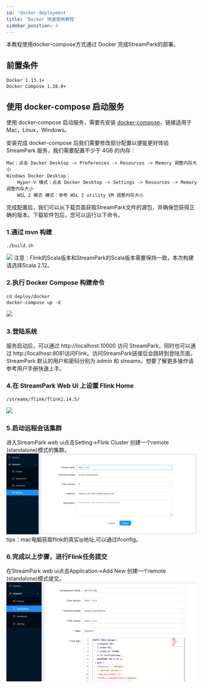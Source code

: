 ```yaml
---
id: 'docker-deployment'
title: 'Docker 快速使用教程'
sidebar_position: 4
---
```


本教程使用docker-compose方式通过 Docker 完成StreamPark的部署。
## 前置条件
    Docker 1.13.1+
    Docker Compose 1.28.0+
## 使用 docker-compose 启动服务

使用 docker-compose 启动服务，需要先安装 [docker-compose](https://docs.docker.com/compose/install/)，链接适用于 Mac，Linux，Windows。

安装完成 docker-compose 后我们需要修改部分配置以便能更好体验 StreamPark 服务，我们需要配置不少于 4GB 的内存：

    Mac：点击 Docker Desktop -> Preferences -> Resources -> Memory 调整内存大小
    Windows Docker Desktop：
        Hyper-V 模式：点击 Docker Desktop -> Settings -> Resources -> Memory 调整内存大小
        WSL 2 模式 模式：参考 WSL 2 utility VM 调整内存大小

完成配置后，我们可以从下载页面获取StreamPark文件的源包，并确保您获得正确的版本。下载软件包后，您可以运行以下命令。

### 1.通过 mvn 构建
```
./build.sh
```
![](/doc/image/streamx_build.png)
注意：Flink的Scala版本和StreamPark的Scala版本需要保持一致，本次构建请选择Scala 2.12。

### 2.执行 Docker Compose 构建命令
```
cd deploy/docker
docker-compose up -d
```
![](/doc/image/streamx_docker-compose.png)
### 3.登陆系统

服务启动后，可以通过 http://localhost:10000 访问 StreamPark，同时也可以通过 http://localhost:8081访问Flink。访问StreamPark链接后会跳转到登陆页面，StreamPark 默认的用户和密码分别为 admin 和 streamx。想要了解更多操作请参考用户手册快速上手。

### 4.在 StreamPark Web Ui 上设置 Flink Home
```
/streamx/flink/flink1.14.5/
```
![](/doc/image/streamx_flinkhome.png)
### 5.启动远程会话集群

进入StreamPark web ui点击Setting->Flink Cluster 创建一个remote (standalone)模式的集群。
![](/doc/image/remote.png)
tips：mac电脑获取flink的真实ip地址,可以通过ifconfig。

### 6.完成以上步骤，进行Flink任务提交

在StreamPark web ui点击Application->Add New 创建一个remote (standalone)模式提交。
![](/doc/image/remoteSubmission.png)
